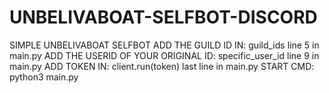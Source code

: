 # UNBELIVABOAT-SELFBOT-DISCORD
SIMPLE UNBELIVABOAT SELFBOT   ADD THE GUILD ID IN: guild_ids line 5 in main.py  ADD THE USERID OF YOUR ORIGINAL ID: specific_user_id line 9 in main.py  ADD TOKEN IN: client.run(token) last line in main.py  START CMD: python3 main.py
